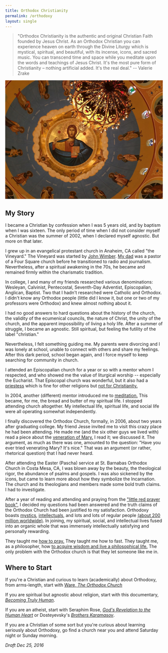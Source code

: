 ```yaml
---
title: Orthodox Christianity
permalink: /orthodoxy
layout: single
---
```



> "Orthodox Christianity is the authentic and original Christian Faith founded by Jesus Christ. As an Orthodox Christian you can experience heaven on earth through the Divine Liturgy which is mystical, spiritual, and beautiful, with its incense, icons, and sacred music. You can transcend time and space while you meditate upon the words and teachings of Jesus Christ. It's the most pure form of Christianity – nothing artificial added. It's the real deal."  -- Valerie Zrake

![pantokrator](/pantokrator.JPG)


## My Story

I became a Christian by confession when I was 5 years old, and by baptism when I was sixteen. The only period of time when I did not consider myself a Christian was the summer of 2002, when I declared myself agnostic. But more on that later. 

I grew up in an evangelical protestant church in Anaheim, CA called "the Vineyard." The Vineyard was started by [John Wimber](https://en.wikipedia.org/wiki/John_Wimber). [My dad](http://www.richbuhler.com/) was a pastor of a Four Square church before he transitioned to radio and journalism. Nevertheless, after a spiritual awakening in the 70s, he became and remained firmly within the charismatic tradition. 

In college, I and many of my friends researched various denominations: Wesleyan, Calvinist, Pentecostal, Seventh-Day Adventist, Episcopalian, Anglican, Baptist. Two that I hadn't researched were Catholic and Orthodox. I didn't know any Orthodox people (little did I know it, but one or two of my professors were Orthodox) and knew almost nothing about it. 

I had no good answers to hard questions about the history of the church, the validity of the ecumenical councils, the nature of Christ, the unity of the church, and the apparent impossibility of living a holy life. After a summer of struggle, I became an agnostic. Still spiritual, but feeling the futility of the label "christian."

Nevertheless, I felt something guiding me. My parents were divorcing and I was lonely at school, unable to connect with others and share my feelings. After this dark period, school began again, and I force myself to keep searching for community in church.

I attended an Episcopalian church for a year or so with a mentor whom I respected, and who showed me the value of liturgical worship -- especially the Eucharist. That Episcopal church was wonderful, but it also had a [priestess](https://en.wikipedia.org/wiki/Ordination_of_women) which is fine for other religions but [not for Christianity.](http://www.peterkreeft.com/topics-more/sexual-symbolism.htm)

In 2004, another (different) mentor introduced me to [meditation.](/meditation) This became, for me, the bread and butter of my spiritual life. I stopped attending church altogether. My intellectual life, spiritual life, and social life were all operating somewhat independently. 

I finally discovered the Orthodox Church, formally, in 2006, about two years after graduating college. My friend Jesse invited me to visit this crazy place he had been attending.  He made me (and the six other guys we lived with) read a piece about the [veneration of Mary.](https://en.wikipedia.org/wiki/Veneration_of_Mary_in_the_Catholic_Church) I read it; we discussed it. The argument, as much as there was one, amounted to the question: "Have you ever tried venerating Mary? It's nice." That was an argument (or rather, rhetorical question) that I had never heard. 

After attending the Easter (Pascha) service at St. Barnabas Orthodox Church in Costa Mesa, CA, I was blown away by the beauty, the theological rigor, the abundance of psalms and gospels. I was also sickened by the icons, but came to learn more about how they symbolize the Incarnation. The church and its theologians and members made some bold truth claims. I had to investigate. 

After a year of reading and attending and praying from the ["little red prayer book"](http://www.antiochian.org/beloved-little-red-prayer-book-content-now-online), I decided my questions had been answered and the truth claims of the Orthodox Church had been justified to my satisfaction. Orthodoxy boasts [mystics](https://www.amazon.com/Orthodox-Way-Kallistos-Ware/dp/0913836583), [intellectuals](https://philosophy.as.uky.edu/users/dbradsh), and lots and lots of regular people [(about 200 million worldwide)](https://en.wikipedia.org/wiki/Eastern_Orthodox_Church#Adherents). In joining, my spiritual, social, and intellectual lives fused into an organic whole that was immensely intellectually satisfying and personally rewarding. 

They taught me [how to pray.](http://orthodoxinfo.com/praxis/pr_prayer.aspx) They taught me how to fast. They taught me, as a philosopher, how [to acquire wisdom and live a philosophical life.](http://amzn.to/2i6l9Y5) The only problem with the Orthodox church is that they let someone like me in. 

## Where to Start

If you're a Christian and curious to learn (academically) about Orthodoxy, from arms-length, start with [Ware, *The Orthodox Church*](http://amzn.to/2hXR7YA)

If you are spiritual but agnostic about religion, start with this documentary, [*Becoming Truly Human*](http://www.becomingtrulyhuman.com/film). 

If you are an atheist, start with Seraphim Rose, [*God's Revelation to the Human Heart*](http://amzn.to/2hY1ICz) or Dosteyevsky's [*Brothers Karamasov*](http://amzn.to/2i8M7Rq). 

If you are a Christian of some sort but you're curious about learning seriously about Orthodoxy, go find a church near you and attend Saturday night or Sunday morning. 


*Draft Dec 25, 2016*